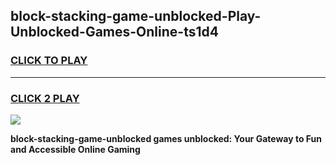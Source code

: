
## block-stacking-game-unblocked-Play-Unblocked-Games-Online-ts1d4
<h3>
<a href="https://premium76.site?title=block-stacking-game-unblocked&ref=24A">CLICK TO PLAY</a></h3>
<hr>

<h3>
<a href="https://premium76.site?title=block-stacking-game-unblocked&ref=24A">CLICK 2 PLAY</a>
  
</h3>

<a href="https://premium76.site?title=block-stacking-game-unblocked&ref=24A"><img src="https://clearcache.store/games.png"></a>


**block-stacking-game-unblocked games unblocked: Your Gateway to Fun and Accessible Online Gaming**

